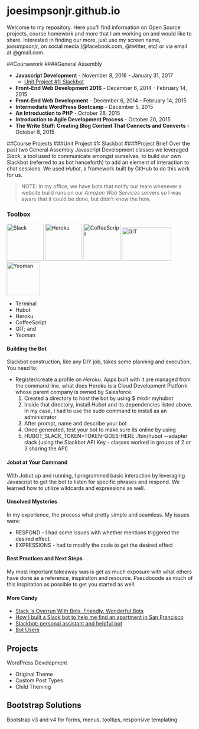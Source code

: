 # joesimpsonjr.github.io
Welcome to my repository. Here you’ll find information on Open Source projects, course homework and more that I am working on and would like to share. Interested in finding our more, just use my screen name, *joesimpsonjr*, on social media (@facebook.com, @twitter, etc) or via email at @gmail.com.

##Coursework
####General Assembly
* **Javascript Development** - November 8, 2016 - January 31, 2017
  * [Unit Project #1: Slackbot](#unit-project-1-slackbot)
* **Front-End Web Development 2016** - December 6, 2014 - February 14, 2015
* **Front-End Web Development** - December 6, 2014 - February 14, 2015
* **Intermediate WordPress Bootcamp** - December 5, 2015
* **An Introduction to PHP** - October 28, 2015
* **Introduction to Agile Development Process** - October 20, 2015
* **The Write Stuff: Creating Blog Content That Connects and Converts** - October 8, 2015

##Course Projects
###Unit Project #1: Slackbot
####Project Brief
Over the past two General Assembly Javascript Development classes we leveraged *Slack*, a tool used to communicate amongst ourselves, to build our own Slackbot (referred to as bot henceforth) to add an element of interaction to chat sessions. We used *Hubot*, a framework built by GitHub to do this work for us.

> NOTE: In my office, we have bots that notify our team whenever a website build runs on our *Amazon Web Services* servers so I was aware that it could be done, but didn’t know the how.

### Toolbox
<img src="https://slack.com/img/slack_hash_128.v1464126652.png" width="100" height="100" Title="Slack"/>
<img src="http://saasiter.com/img/services/heroku.png.pagespeed.ce.VI9m2NmQL2.png" data-canonical-src="http://saasiter.com/img/services/heroku.png.pagespeed.ce.VI9m2NmQL2.png" width="100" height="100" Title="Heroku"/>
<img src="http://wegeeks.us/assets/coffeescript_logo-553d0e0b9fc0a816ef444280eeabc84d.png" width="100" height="100" Title="CoffeeScript"/>
<img class="git" src="http://www.plusdoption.com/lib/img/all/github-logo.png" width="133" height="90" Title="GIT"/>
<img src="http://javascript-html5-tutorial.com/wp-content/uploads/2016/08/yeoman-tool.png" width="90" height="90" Title="Yeoman"/>

* Terminal
* Hubot
* Heroku
* CoffeeScript
* GIT; and
* Yeoman

#### Building the Bot
Slackbot construction, like any DIY job, takes some planning and execution. You need to:
* Register/create a profile on *Heroku*. Apps built with it are managed from the command line. what does Heroku is a Cloud Development Platform whose parent company is owned by Salesforce.
  1. Created a directory to host the bot by using $ mkdir myhubot
  2. Inside that directory, install *Hubot* and its dependencies listed above. In my case, I had to use the sudo command to install as an administrator
  3. After prompt, name and describe your bot
  4. Once generated, test your bot to make sure its online by using
  5. HUBOT_SLACK_TOKEN=TOKEN-GOES-HERE ./bin/hubot --adapter slack  (using the Slackbot API Key - classes worked in groups of 2 or 3 sharing the API)
#### Jobot at Your Command
With Jobot up and running, I programmed basic interaction by leveraging Javascript to get the bot to listen for specific phrases and respond. We learned how to utilize wildcards and expressions as well.
#### Unsolved Mysteries
In my experience, the process what pretty simple and seamless. My issues were:
* RESPOND - I had some issues with whether mentions triggered the desired effect.
* EXPRESSIONS - had to modify the code to get the desired effect
#### Best Practices and Next Steps
My most important takeaway was is get as much exposure with what others have done as a reference, inspiration and resource. Pseudocode as much of this inspiration as possible to get you started as well.
#### More Candy
* [Slack Is Overrun With Bots. Friendly, Wonderful Bots](https://www.wired.com/2015/08/slack-overrun-bots-friendly-wonderful-bots/)
* [How I built a Slack bot to help me find an apartment in San Francisco](https://www.dataquest.io/blog/apartment-finding-slackbot/)
* [Slackbot: personal assistant and helpful bot](https://get.slack.help/hc/en-us/articles/202026038-Slackbot-personal-assistant-and-helpful-bot-)
* [Bot Users](https://api.slack.com/bot-users)



## Projects
WordPress Development
* Original Theme
* Custom Post Types
* Child Theming

## Bootstrap Solutions
Bootstrap v3 and v4 for forms, menus, tooltips, responsive templating
